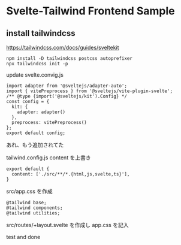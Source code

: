 Svelte-Tailwind Frontend Sample
=================================

## install tailwindcss

https://tailwindcss.com/docs/guides/sveltekit

```
npm install -D tailwindcss postcss autoprefixer
npx tailwindcss init -p
```

update svelte.convig.js

```
import adapter from '@sveltejs/adapter-auto';
import { vitePreprocess } from '@sveltejs/vite-plugin-svelte';
/** @type {import('@sveltejs/kit').Config} */
const config = {
  kit: {
    adapter: adapter()
  },
  preprocess: vitePreprocess()
};
export default config;
```

あれ、もう追加されてた

tailwind.config.js
content を上書き
```
export default {
  content: ['./src/**/*.{html,js,svelte,ts}'],
}
```

src/app.css を作成
```
@tailwind base;
@tailwind components;
@tailwind utilities;
```

src/routes/+layout.svelte を作成し app.css を記入

test and done

